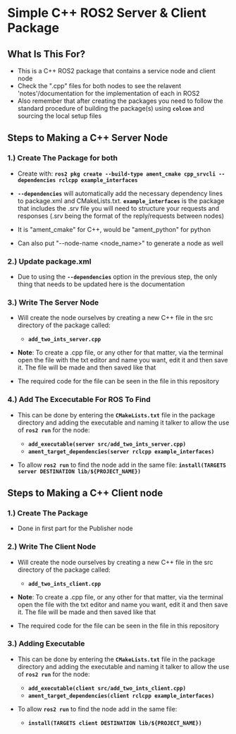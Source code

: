 
# **Simple C++ ROS2 Server & Client Package**

## What Is This For?

- This is a C++ ROS2 package that contains a service node and client node
- Check the ".cpp" files for both nodes to see the relavent 'notes'/documentation for the implementation of each in ROS2
- Also remember that after creating the packages you need to follow the standard procedure of building the package(s) using **`colcon`** and sourcing the local setup files

## Steps to Making a C++ Server Node

### **1.) Create The Package for both**
- Create with: **`ros2 pkg create --build-type ament_cmake cpp_srvcli --dependencies rclcpp example_interfaces`**

- **`--dependencies`** will automatically add the necessary dependency lines to package.xml and CMakeLists.txt. **`example_interfaces`** is the package that includes the .srv file you will need to structure your requests and responses (.srv being the format of the reply/requests between nodes)
- It is "ament_cmake" for C++, would be "ament_python" for python
- Can also put "--node-name <node_name>" to generate a node as well

### **2.) Update package.xml**
- Due to using the **`--dependencies`** option in the previous step, the only thing that needs to be updated here is the documentation


### **3.) Write The Server Node**
- Will create the node ourselves by creating a new C++ file in the src directory of the package called:

  - **`add_two_ints_server.cpp`** 

- **Note**: To create a .cpp file, or any other for that matter, via the terminal open the file with the txt editor and name you want, edit it and then save it. The file will be made and then saved like that
- The required code for the file can be seen in the file in this repository


### **4.) Add The Excecutable For ROS To Find**
- This can be done by entering the **`CMakeLists.txt`** file in the package directory and adding the executable and naming it talker to allow the use of **`ros2 run`** for the node:

  - **`add_executable(server src/add_two_ints_server.cpp)`**
  - **`ament_target_dependencies(server rclcpp example_interfaces)`**
  
- To allow **`ros2 run`** to find the node add in the same file:
  **`install(TARGETS
  server
  DESTINATION lib/${PROJECT_NAME})`**


## Steps to Making a C++ Client node

### **1.) Create The Package**
- Done in first part for the Publisher node

### **2.) Write The Client Node**
- Will create the node ourselves by creating a new C++ file in the src directory of the package called:

  - **`add_two_ints_client.cpp`** 

- **Note**: To create a .cpp file, or any other for that matter, via the terminal open the file with the txt editor and name you want, edit it and then save it. The file will be made and then saved like that
- The required code for the file can be seen in the file in this repository


### **3.) Adding Executable**
- This can be done by entering the **`CMakeLists.txt`** file in the package directory and adding the executable and naming it talker to allow the use of **`ros2 run`** for the node:

  - **`add_executable(client src/add_two_ints_client.cpp)`**
  - **`ament_target_dependencies(client rclcpp example_interfaces)`**
  
- To allow **`ros2 run`** to find the node add in the same file:

    - **`install(TARGETS
  client
  DESTINATION lib/${PROJECT_NAME})`**


  
  
  

  
